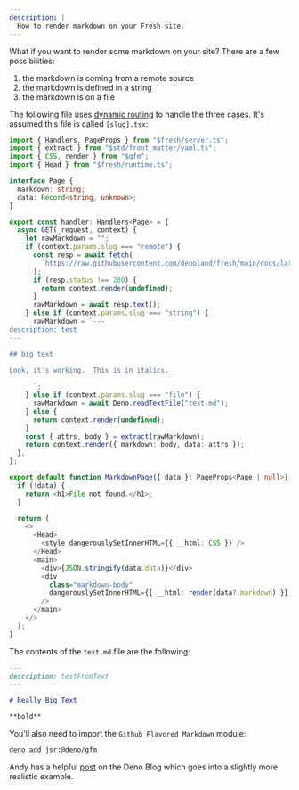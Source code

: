 ```yaml
---
description: |
  How to render markdown on your Fresh site.
---
```


What if you want to render some markdown on your site? There are a few
possibilities:

1. the markdown is coming from a remote source
2. the markdown is defined in a string
3. the markdown is on a file

The following file uses
[dynamic routing](https://fresh.deno.dev/docs/getting-started/dynamic-routes) to
handle the three cases. It's assumed this file is called `[slug].tsx`:

```ts routes/[slug].tsx
import { Handlers, PageProps } from "$fresh/server.ts";
import { extract } from "$std/front_matter/yaml.ts";
import { CSS, render } from "$gfm";
import { Head } from "$fresh/runtime.ts";

interface Page {
  markdown: string;
  data: Record<string, unknown>;
}

export const handler: Handlers<Page> = {
  async GET(_request, context) {
    let rawMarkdown = "";
    if (context.params.slug === "remote") {
      const resp = await fetch(
        `https://raw.githubusercontent.com/denoland/fresh/main/docs/latest/introduction/index.md`,
      );
      if (resp.status !== 200) {
        return context.render(undefined);
      }
      rawMarkdown = await resp.text();
    } else if (context.params.slug === "string") {
      rawMarkdown = `---
description: test
---

## big text

Look, it's working. _This is in italics._
      
      `;
    } else if (context.params.slug === "file") {
      rawMarkdown = await Deno.readTextFile("text.md");
    } else {
      return context.render(undefined);
    }
    const { attrs, body } = extract(rawMarkdown);
    return context.render({ markdown: body, data: attrs });
  },
};

export default function MarkdownPage({ data }: PageProps<Page | null>) {
  if (!data) {
    return <h1>File not found.</h1>;
  }

  return (
    <>
      <Head>
        <style dangerouslySetInnerHTML={{ __html: CSS }} />
      </Head>
      <main>
        <div>{JSON.stringify(data.data)}</div>
        <div
          class="markdown-body"
          dangerouslySetInnerHTML={{ __html: render(data?.markdown) }}
        />
      </main>
    </>
  );
}
```

The contents of the `text.md` file are the following:

```md text.md
---
description: testFromText
---

# Really Big Text

**bold**
```

You'll also need to import the `Github Flavored Markdown` module:

```bash
deno add jsr:@deno/gfm
```

Andy has a helpful [post](https://deno.com/blog/build-a-blog-with-fresh) on the
Deno Blog which goes into a slightly more realistic example.
